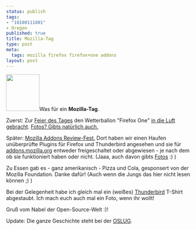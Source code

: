 ```yaml
--- 
status: publish
tags: 
- "10100111001"
- Oregon
published: true
title: Mozilla-Tag
type: post
meta: 
  tags: mozilla firefox firefox+one addons
layout: post
---
```

<a title="wedidit" href="http://flickr.com/photos/95396271@N00/54089243/"><img src="http://static.flickr.com/28/54089243_da74c017b0_t.jpg" width="91" height="100" class="alignright"/></a>Was für ein <strong>Mozilla-Tag</strong>.

Zuerst: Zur <a href="http://fredericiana.de/archives/2005/10/20/celebrate-100-million-firefox-downloads/">Feier des Tages</a> den Wetterballon "Firefox One" <a href="http://en.magenson.de/2005/10/22/firefox-one-launched/">in die Luft gebracht</a>. <a href="http://lug.oregonstate.edu/gallery/firefox-one">Fotos? Gibts natürlich auch.</a>

Später: <a href="http://lug.oregonstate.edu/news/?p=26">Mozilla Addons Review-Fest.</a> Dort haben wir einen Haufen unüberprüfte Plugins für Firefox und Thunderbird angesehen und sie für <a href="https://addons.mozilla.org/">addons.mozilla.org</a> entweder freigeschaltet oder abgewiesen - je nach dem ob sie funktioniert haben oder nicht. (Jaaa, auch davon gibts <a href="http://lug.oregonstate.edu/gallery/mozilla-reviewfest">Fotos</a> :) )

Zu Essen gab es - ganz amerikanisch - Pizza und Cola, gesponsert von der Mozilla Foundation. Danke dafür! (Auch wenn die Jungs das hier nicht lesen können ;) )

Bei der Gelegenheit habe ich gleich mal ein (weißes) <a href="http://www.mozilla.org/products/thunderbird/">Thunderbird</a> T-Shirt abgestaubt. Ich mach euch auch mal ein Foto, wenn ihr wollt!

Gruß vom Nabel der Open-Source-Welt :)!

Update: Die ganze Geschichte steht bei der <a href="http://lug.oregonstate.edu/index.php/Projects/Firefox/Firefox_Sky">OSLUG</a>.
